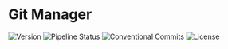 # Git Manager
[![Version](https://img.shields.io/badge/Version-0.0.1-blue)](https://gitlab.com/DeveloperC/git-manager/commits/master)
[![Pipeline Status](https://gitlab.com/DeveloperC/git-manager/badges/master/pipeline.svg)](https://gitlab.com/DeveloperC/git-manager/-/commits/master)
[![Conventional Commits](https://img.shields.io/badge/Conventional%20Commits-1.0.0-yellow.svg)](https://conventionalcommits.org)
[![License](https://img.shields.io/badge/License-AGPLv3-blue.svg)](https://www.gnu.org/licenses/agpl-3.0)
